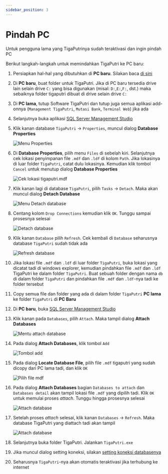 ```yaml
---
sidebar_position: 3
---
```


# Pindah PC

Untuk pengguna lama yang TigaPutrinya sudah teraktivasi dan ingin pindah PC

Berikut langkah-langkah untuk memindahkan TigaPutri ke PC baru:

1. Persiapkan hal-hal yang dibutuhkan di **PC baru**. Silakan baca <a href="persiapan" target="_blank">di sini</a>

2. Di **PC baru**, buat folder untuk TigaPutri. Jika di PC baru tersedia drive lain selain drive `C:` yang bisa digunakan (misal: `D:`,`E:`,`F:`, dst.) maka sebaiknya folder tigaputri dibuat di drive selain drive `C:`

3. Di **PC lama**, tutup Software TigaPutri dan tutup juga semua aplikasi add-onnya (`Management TigaPutri`, `Mutasi Bank`, `Terminal Web`) jika ada

4. Selanjutnya buka aplikasi <a href="/docs/software-pendukung/sql-server/buka-ssms" target="_blank">SQL Server Management Studio</a>

5. Klik kanan database `TigaPutri` → `Properties`, muncul dialog **Database Properties**

    ![Menu Properties](/img/pindah_pc/open_properties.png)

6. Di **Database Properties**, pilih menu `Files` di sebelah kiri. Selanjutnya cek lokasi penyimpanan file `.mdf` dan `.ldf` di kolom `Path`. Jika lokasinya di luar folder `TigaPutri`, catat dulu lokasinya. Kemudian klik tombol `Cancel` untuk menutup dialog **Database Properties**

    ![Cek lokasi tigaputri.mdf](/img/pindah_pc/lokasidb.png)

7. Klik kanan lagi di database `TigaPutri`, pilih `Tasks` → `Detach`. Maka akan muncul dialog **Detach Database**

    ![Menu Detach database](/img/pindah_pc/open_detach.png)

8. Centang kolom `Drop Connections` kemudian klik `OK`. Tunggu sampai prosesnya selesai

    ![Detach database](/img/pindah_pc/detachdb.png)

9. Klik kanan `Database` pilih `Refresh`. Cek kembali di `Database` seharusnya database `TigaPutri` sudah tidak ada

    ![Refresh database](/img/pindah_pc/refresh_db.png)

10. Jika lokasi file `.mdf` dan `.ldf` di luar folder `TigaPutri`, buka lokasi yang dicatat tadi di windows explorer, kemudian pindahkan file `.mdf` dan `.ldf` TigaPutri ke dalam folder `TigaPutri`. Buat sebuah folder dengan nama `db` di dalam folder `TigaPutri` dan pindahkan file  `.mdf` dan `.ldf`-nya tadi ke folder tersebut

11. Copy semua file dan folder yang ada di dalam folder `TigaPutri` **PC lama** ke folder `TigaPutri` di **PC Baru**

12. Di **PC baru**, buka <a href="/docs/software-pendukung/sql-server/buka-ssms" target="_blank">SQL Server Management Studio</a>

13. Klik kanan pada `Databases`, pilih `Attach`. Maka tampil dialog **Attach Databases**

    ![Mentu attach database](/img/pindah_pc/attachdbmenu.png)

14. Pada dialog **Attach Databases**, klik tombol `Add`

    ![Tombol add](/img/pindah_pc/attachdb.png)

15. Pada dialog **Locate Database File**, pilih file `.mdf` tigaputri yang sudah dicopy dari PC lama tadi, dan klik `OK`

    ![Pilih file mdf](/img/pindah_pc/selectmdf.png)

16. Pada dialog **Attach Databases** bagian `Databases to attach` dan `Databases detail` akan tampil lokasi file `.mdf` yang dipilih tadi. Klik `OK` untuk memulai proses _attach_. Tunggu hingga prosesnya selesai

    ![Attach database](/img/pindah_pc/do_attachdb.png)

17. Setelah proses _attach_ selesai, klik kanan `Databases` → `Refresh`. Maka database TigaPutri yang diattach tadi akan tampil

    ![Attach database](/img/pindah_pc/refresh_db.png)

18. Selanjutnya buka folder TigaPutri. Jalankan `TigaPutri.exe`

19. Jika muncul dialog setting koneksi, silakan <a href="db-conn-settings" target="_blank">setting koneksi databasenya</a>

20. Seharusnya `TigaPutri`-nya akan otomatis teraktivasi jika terhubung ke internet

